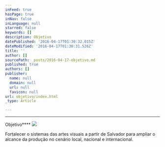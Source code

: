 ```yaml
---
inFeed: true
hasPage: true
inNav: false
inLanguage: null
starred: false
keywords: []
description: Objetivo
datePublished: '2016-04-17T01:30:32.015Z'
dateModified: '2016-04-17T01:30:31.526Z'
title: ''
author: []
sourcePath: _posts/2016-04-17-objetivo.md
published: true
authors: []
publisher:
  name: null
  domain: null
  url: null
  favicon: null
url: objetivo/index.html
_type: Article

---
```

****

Objetivo****
![](https://the-grid-user-content.s3-us-west-2.amazonaws.com/d3f684e6-10b6-4c60-bc79-29a6ef2c58f5.jpg)

Fortalecer o sistemas das artes
visuais a partir de Salvador para ampliar o alcance da produção no cenário
local, nacional e internacional.